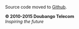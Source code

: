 Source code moved to [Github](https://github.com/DoubangoTelecom/flash2ims).

**© 2010-2015 Doubango Telecom** <br />
_Inspiring the future_